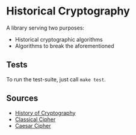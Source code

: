 Historical Cryptography
=======================

A library serving two purposes:

* Historical cryptographic algorithms
* Algorithms to break the aforementioned

## Tests

To run the test-suite, just call `make test`.

## Sources

* [History of Cryptography](http://en.wikipedia.org/wiki/History_of_cryptography)
* [Classical Cipher       ](http://en.wikipedia.org/wiki/Classical_cipher)
* [Caesar Cipher          ](http://en.wikipedia.org/wiki/Caesar_cipher)

